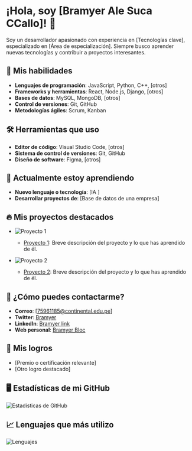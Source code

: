 # ¡Hola, soy [Bramyer Ale Suca CCallo]! 👋

Soy un desarrollador apasionado con experiencia en [Tecnologías clave], especializado en [Área de especialización]. Siempre busco aprender nuevas tecnologías y contribuir a proyectos interesantes.


## 🚀 Mis habilidades

- **Lenguajes de programación**: JavaScript, Python, C++, [otros]
- **Frameworks y herramientas**: React, Node.js, Django, [otros]
- **Bases de datos**: MySQL, MongoDB, [otros]
- **Control de versiones**: Git, GitHub
- **Metodologías ágiles**: Scrum, Kanban

## 🛠️ Herramientas que uso

- **Editor de código**: Visual Studio Code, [otros]
- **Sistema de control de versiones**: Git, GitHub
- **Diseño de software**: Figma, [otros]

## 🌱 Actualmente estoy aprendiendo

- **Nuevo lenguaje o tecnología**: [IA ]
- **Desarrollar proyectos de**: [Base de datos de una empresa]

## 🔥 Mis proyectos destacados

- ![Proyecto 1](https://images.unsplash.com/photo-1610563166150-b34df4f3bcd6?fm=jpg&q=60&w=3000&ixlib=rb-4.0.3&ixid=M3wxMjA3fDB8MHxzZWFyY2h8M3x8c29mdHdhcmUlMjBkZXZlbG9wbWVudHxlbnwwfHwwfHx8MA%3D%3D)  <!--  -->
  - [Proyecto 1](link_a_tu_proyecto): Breve descripción del proyecto y lo que has aprendido de él.
  
- ![Proyecto 2](https://www.shutterstock.com/image-photo/software-engineer-development-concepts-programming-600nw-2485654259.jpg)  <!--  -->
  - [Proyecto 2](link_a_tu_proyecto): Breve descripción del proyecto y lo que has aprendido de él.
  

## 💬 ¿Cómo puedes contactarme?

- **Correo**: [75961185@continental.edu.pe]
- **Twitter**: [Bramyer](https://twitter.com/tu_usuario)
- **LinkedIn**: [Bramyer link](https://linkedin.com/in/tu-perfil)
- **Web personal**: [Bramyer Bloc](https://tu-sitio-web.com)

## 🎯 Mis logros

- [Premio o certificación relevante]
- [Otro logro destacado]

## 🖥️ Estadísticas de mi GitHub

![Estadísticas de GitHub](https://github-readme-stats.vercel.app/api?username=tu_usuario&show_icons=true&count_private=true&theme=radical)

## 📈 Lenguajes que más utilizo

![Lenguajes](https://github-readme-stats.vercel.app/api/top-langs/?username=tu_usuario&layout=compact&theme=radical)

